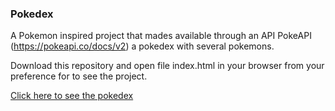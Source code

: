 ### Pokedex

A Pokemon inspired project that mades available through an API PokeAPI (https://pokeapi.co/docs/v2) a pokedex with several pokemons.

Download this repository and open file index.html in your browser from your preference for to see the project.

[Click here to see the pokedex](https://mateusesm.github.io/pokedex/)
